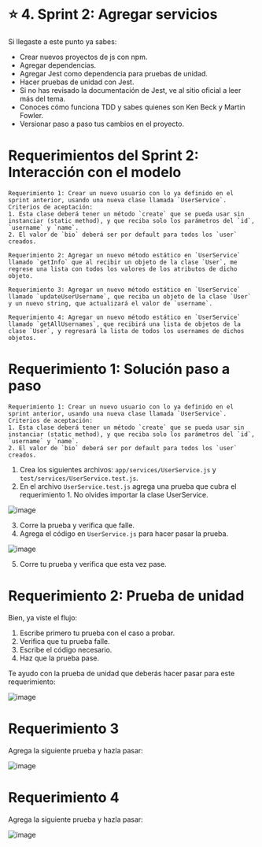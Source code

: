 # ⭐️ 4. Sprint 2: Agregar servicios

Si llegaste a este punto ya sabes:

- Crear nuevos proyectos de js con npm.
- Agregar dependencias.
- Agregar Jest como dependencia para pruebas de unidad.
- Hacer pruebas de unidad con Jest.
- Si no has revisado la documentación de Jest, ve al sitio oficial a leer más del tema.
- Conoces cómo funciona TDD y sabes quienes son Ken Beck y Martin Fowler.
- Versionar paso a paso tus cambios en el proyecto.

# Requerimientos del Sprint 2: Interacción con el modelo

```
Requerimiento 1: Crear un nuevo usuario con lo ya definido en el sprint anterior, usando una nueva clase llamada `UserService`.
Criterios de aceptación:
1. Esta clase deberá tener un método `create` que se pueda usar sin instanciar (static method), y que reciba solo los parámetros del `id`, `username` y `name`. 
2. El valor de `bio` deberá ser por default para todos los `user` creados.

Requerimiento 2: Agregar un nuevo método estático en `UserService` llamado `getInfo` que al recibir un objeto de la clase `User`, me regrese una lista con todos los valores de los atributos de dicho objeto.

Requerimiento 3: Agregar un nuevo método estático en `UserService` llamado `updateUserUsername`, que reciba un objeto de la clase `User` y un nuevo string, que actualizará el valor de `username`. 

Requerimiento 4: Agregar un nuevo método estático en `UserService` llamado `getAllUsernames`, que recibirá una lista de objetos de la clase `User`, y regresará la lista de todos los usernames de dichos objetos. 
```

# Requerimiento 1: Solución paso a paso

```
Requerimiento 1: Crear un nuevo usuario con lo ya definido en el sprint anterior, usando una nueva clase llamada `UserService`.
Criterios de aceptación:
1. Esta clase deberá tener un método `create` que se pueda usar sin instanciar (static method), y que reciba solo los parámetros del `id`, `username` y `name`. 
2. El valor de `bio` deberá ser por default para todos los `user` creados.
```

1. Crea los siguientes archivos: `app/services/UserService.js` y `test/services/UserService.test.js`.
2. En el archivo `UserService.test.js` agrega una prueba que cubra el requerimiento 1. No olvides importar la clase UserService.

![image](https://user-images.githubusercontent.com/17634377/163698426-2db0c245-9bbd-4446-8acd-9a0863be7be1.png)

3. Corre la prueba y verifica que falle.
4. Agrega el código en `UserService.js` para hacer pasar la prueba. 

![image](https://user-images.githubusercontent.com/17634377/163698446-f2824804-e3b2-457f-8cf3-e4bbea1421c1.png)

5. Corre tu prueba y verifica que esta vez pase. 

# Requerimiento 2: Prueba de unidad

Bien, ya viste el flujo:
1. Escribe primero tu prueba con el caso a probar.
2. Verifica que tu prueba falle.
3. Escribe el código necesario.
4. Haz que la prueba pase.

Te ayudo con la prueba de unidad que deberás hacer pasar para este requerimiento:

![image](https://user-images.githubusercontent.com/17634377/163698477-21aa6acc-cd50-43e9-baf8-587ac7a75165.png)

# Requerimiento 3

Agrega la siguiente prueba y hazla pasar:

![image](https://user-images.githubusercontent.com/17634377/163698486-330ae4e3-61d2-4830-b6d5-f1a17fc6e61d.png)

# Requerimiento 4

Agrega la siguiente prueba y hazla pasar:

![image](https://user-images.githubusercontent.com/17634377/163698492-807af040-78f9-4103-81ce-db53af3c1a5b.png)




